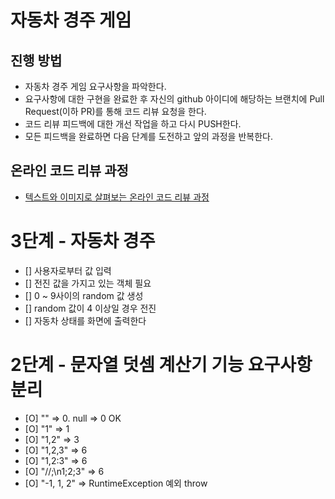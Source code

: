 # 자동차 경주 게임
## 진행 방법
* 자동차 경주 게임 요구사항을 파악한다.
* 요구사항에 대한 구현을 완료한 후 자신의 github 아이디에 해당하는 브랜치에 Pull Request(이하 PR)를 통해 코드 리뷰 요청을 한다.
* 코드 리뷰 피드백에 대한 개선 작업을 하고 다시 PUSH한다.
* 모든 피드백을 완료하면 다음 단계를 도전하고 앞의 과정을 반복한다.

## 온라인 코드 리뷰 과정
* [텍스트와 이미지로 살펴보는 온라인 코드 리뷰 과정](https://github.com/next-step/nextstep-docs/tree/master/codereview)


# 3단계 - 자동차 경주

* [] 사용자로부터 값 입력
* [] 전진 값을 가지고 있는 객체 필요
* [] 0 ~ 9사이의 random 값 생성
* [] random 값이 4 이상일 경우 전진
* [] 자동차 상태를 화면에 출력한다

# 2단계 - 문자열 덧셈 계산기 기능 요구사항 분리

* [O] "" => 0. null => 0    OK
* [O] "1" => 1
* [O] "1,2" => 3
* [O] "1,2,3" => 6
* [O] "1,2:3" => 6
* [O] "//;\n1;2;3" => 6
* [O] "-1, 1, 2" => RuntimeException 예외 throw
